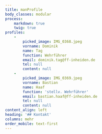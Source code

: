 ```yaml
---
title: manProfile
body_classes: modular
process:
    markdown: true
    twig: true
profiles:
    -
        picked_image: IMG_0368.jpeg
        vorname: Dominik
        name: Tag
        function: Wehrführer
        email: dominik.tag@ff-inheiden.de
        tel: null
        content: null
    -
        picked_image: IMG_0369.jpeg
        vorname: Bastian
        name: Haaf
        function: 'stellv. Wehrführer'
        email: bastian.haaf@ff-inheiden.de
        tel: null
        content: null
content_align: left
heading: '## Kontakt'
columns: mehr
order_mobile: text-first
---
```


